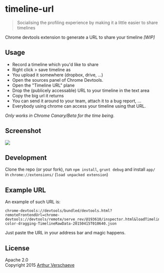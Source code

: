 # timeline-url

> Socialising the profiling experience by making it a little easier to share timelines

Chrome devtools extension to generate a URL to share your timeline _[WIP]_

## Usage 

* Record a timeline which you'd like to share
* Right click > save timeline as
* You upload it somewhere (dropbox, drive, ...)
* Open the sources panel of Chrome Devtools.
* Open the "Timeline URL" plane
* Drop the (publicely accessable) URL to your timeline in the text area
* Copy the big url it returns
* You can send it around to your team, attach it to a bug report, ...
* Everybody using chrome can access your timeline using that URL.

_Only works in Chrome Canary/Beta for the time being._

## Screenshot

![](http://i.imgur.com/KZ0Wrr2.png)

## Development 

Clone the repo (or your fork), run `npm install`, `grunt debug` and install `app/` in `chrome://extensions/` (`load unpacked extension`)

## Example URL

An example of such URL is:

```
chrome-devtools://devtools/bundled/devtools.html?remoteFrontendUrl=chrome-devtools://devtools/remote/serve_rev/@193610/inspector.html&loadTimelineFromURL=https://dl.dropboxusercontent.com/u/39519/temp/colorpicker-color-dragging-TimelineRawData-20150415T010640.json
```

Just paste the URL in your address bar and magic happens.

## License

Apache 2.0  
Copyright 2015 [Arthur Verschaeve](http://arthurverschaeve.be)
